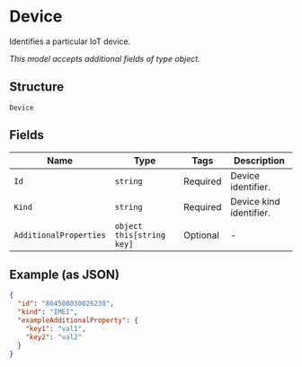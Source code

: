 
# Device

Identifies a particular IoT device.

*This model accepts additional fields of type object.*

## Structure

`Device`

## Fields

| Name | Type | Tags | Description |
|  --- | --- | --- | --- |
| `Id` | `string` | Required | Device identifier. |
| `Kind` | `string` | Required | Device kind identifier. |
| `AdditionalProperties` | `object this[string key]` | Optional | - |

## Example (as JSON)

```json
{
  "id": "864508030026238",
  "kind": "IMEI",
  "exampleAdditionalProperty": {
    "key1": "val1",
    "key2": "val2"
  }
}
```

